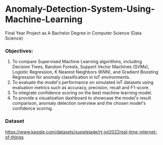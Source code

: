 # Anomaly-Detection-System-Using-Machine-Learning
Final Year Project as A Bachelor Degree in Computer Science (Data Science)
### Objectives:
1. To compare Supervised Machine Learning algorithms, including Decision Trees, 
Random Forests, Support Vector Machines (SVMs), Logistic Regression, K
Nearest Neighbors (KNN), and Gradient Boosting Regression for anomaly 
classification in IoT environments. 
2. To evaluate the model's performance on simulated IoT datasets using evaluation 
metrics such as accuracy, precision, recall and F1-score. 
3. To integrate confidence scoring on the best machine learning model. 
4. To provide a visualization dashboard to showcase the model's result comparison, 
anomaly detection overview and the chosen model's confidence scoring.

### Dataset
https://www.kaggle.com/datasets/supplejade/rt-iot2022real-time-internet-of-things
